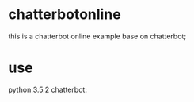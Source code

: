 # chatterbotonline
this is a chatterbot online example base on chatterbot;

# use
python:3.5.2
chatterbot:


